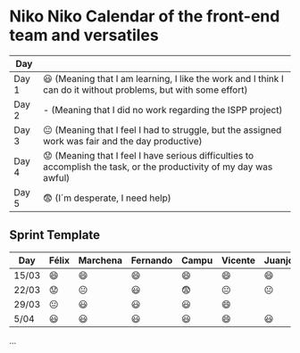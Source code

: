 # Niko Niko Calendar of the front-end team and versatiles



| Day           |   |
| ------------- | ------------- |
| Day 1         |    :smiley: (Meaning that I am learning, I like the work and I think I can do it without problems, but with some effort) |
| Day 2         |    - (Meaning that I did no work regarding the ISPP project)           |
| Day 3         |    :neutral_face:  (Meaning that I feel I had to struggle, but the assigned work was fair and the day productive)          |:fearful:
| Day 4         |    :worried: (Meaning that I feel I have serious difficulties to accomplish the task, or the productivity of my day was awful)           |
| Day 5         |    :fearful:   (I´m desperate, I need help)        |


## Sprint Template

| Day           | Félix         | Marchena       | Fernando       | Campu          | Vicente        | Juanjo         | Carnero         | Luismi         | 
| ------------- | ------------- | -------------  | -------------  | -------------  | -------------  | -------------  |  -------------  | -------------  |
| 15/03         | :smile:       |   :smile:      |    :smile:     | :smile:        | :smile:        |  :smile:       |  :smile:        |  :smile:       |
| 22/03         | 😟            | 😐            | 😃             | 😨            | 😐             |   😐          | 😃              |  😐              |
| 29/03         |   😐           |    😃            |    😃            |      😃          |        😄         |                |  😃  |                |
| 5/04          |      😃         |       😃         |          😃      |       😃         |      😄           |       😃         |   😃     |        😃        |
...
